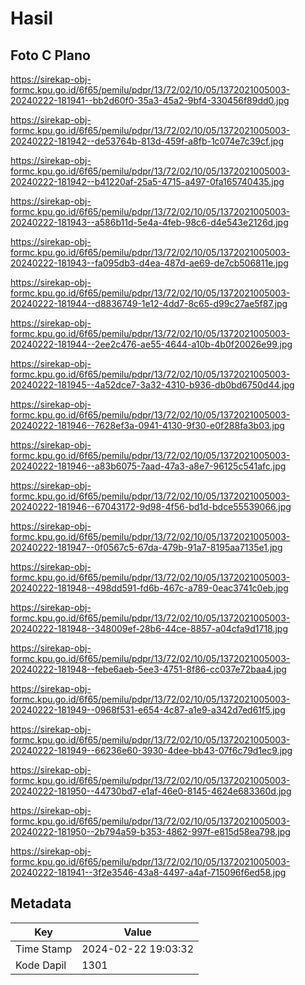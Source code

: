 # Hasil

## Foto C Plano

https://sirekap-obj-formc.kpu.go.id/6f65/pemilu/pdpr/13/72/02/10/05/1372021005003-20240222-181941--bb2d60f0-35a3-45a2-9bf4-330456f89dd0.jpg

https://sirekap-obj-formc.kpu.go.id/6f65/pemilu/pdpr/13/72/02/10/05/1372021005003-20240222-181942--de53764b-813d-459f-a8fb-1c074e7c39cf.jpg

https://sirekap-obj-formc.kpu.go.id/6f65/pemilu/pdpr/13/72/02/10/05/1372021005003-20240222-181942--b41220af-25a5-4715-a497-0fa165740435.jpg

https://sirekap-obj-formc.kpu.go.id/6f65/pemilu/pdpr/13/72/02/10/05/1372021005003-20240222-181943--a586b11d-5e4a-4feb-98c6-d4e543e2126d.jpg

https://sirekap-obj-formc.kpu.go.id/6f65/pemilu/pdpr/13/72/02/10/05/1372021005003-20240222-181943--fa095db3-d4ea-487d-ae69-de7cb506811e.jpg

https://sirekap-obj-formc.kpu.go.id/6f65/pemilu/pdpr/13/72/02/10/05/1372021005003-20240222-181944--d8836749-1e12-4dd7-8c65-d99c27ae5f87.jpg

https://sirekap-obj-formc.kpu.go.id/6f65/pemilu/pdpr/13/72/02/10/05/1372021005003-20240222-181944--2ee2c476-ae55-4644-a10b-4b0f20026e99.jpg

https://sirekap-obj-formc.kpu.go.id/6f65/pemilu/pdpr/13/72/02/10/05/1372021005003-20240222-181945--4a52dce7-3a32-4310-b936-db0bd6750d44.jpg

https://sirekap-obj-formc.kpu.go.id/6f65/pemilu/pdpr/13/72/02/10/05/1372021005003-20240222-181946--7628ef3a-0941-4130-9f30-e0f288fa3b03.jpg

https://sirekap-obj-formc.kpu.go.id/6f65/pemilu/pdpr/13/72/02/10/05/1372021005003-20240222-181946--a83b6075-7aad-47a3-a8e7-96125c541afc.jpg

https://sirekap-obj-formc.kpu.go.id/6f65/pemilu/pdpr/13/72/02/10/05/1372021005003-20240222-181946--67043172-9d98-4f56-bd1d-bdce55539066.jpg

https://sirekap-obj-formc.kpu.go.id/6f65/pemilu/pdpr/13/72/02/10/05/1372021005003-20240222-181947--0f0567c5-67da-479b-91a7-8195aa7135e1.jpg

https://sirekap-obj-formc.kpu.go.id/6f65/pemilu/pdpr/13/72/02/10/05/1372021005003-20240222-181948--498dd591-fd6b-467c-a789-0eac3741c0eb.jpg

https://sirekap-obj-formc.kpu.go.id/6f65/pemilu/pdpr/13/72/02/10/05/1372021005003-20240222-181948--348009ef-28b6-44ce-8857-a04cfa9d1718.jpg

https://sirekap-obj-formc.kpu.go.id/6f65/pemilu/pdpr/13/72/02/10/05/1372021005003-20240222-181948--febe6aeb-5ee3-4751-8f86-cc037e72baa4.jpg

https://sirekap-obj-formc.kpu.go.id/6f65/pemilu/pdpr/13/72/02/10/05/1372021005003-20240222-181949--0968f531-e654-4c87-a1e9-a342d7ed61f5.jpg

https://sirekap-obj-formc.kpu.go.id/6f65/pemilu/pdpr/13/72/02/10/05/1372021005003-20240222-181949--66236e60-3930-4dee-bb43-07f6c79d1ec9.jpg

https://sirekap-obj-formc.kpu.go.id/6f65/pemilu/pdpr/13/72/02/10/05/1372021005003-20240222-181950--44730bd7-e1af-46e0-8145-4624e683360d.jpg

https://sirekap-obj-formc.kpu.go.id/6f65/pemilu/pdpr/13/72/02/10/05/1372021005003-20240222-181950--2b794a59-b353-4862-997f-e815d58ea798.jpg

https://sirekap-obj-formc.kpu.go.id/6f65/pemilu/pdpr/13/72/02/10/05/1372021005003-20240222-181941--3f2e3546-43a8-4497-a4af-715096f6ed58.jpg


## Metadata

| Key        | Value               |
| ---------- | ------------------- |
| Time Stamp | 2024-02-22 19:03:32 |
| Kode Dapil | 1301                |



